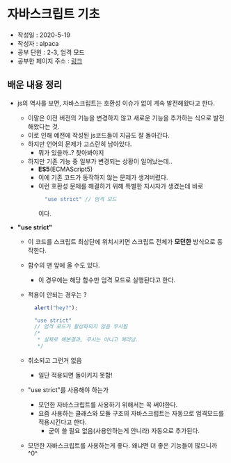 # 자바스크립트 기초
* 작성일 : 2020-5-19
* 작성자 : alpaca
* 공부 단원 : 2-3, 엄격 모드
* 공부한 페이지 주소 : [링크](https://ko.javascript.info/strict-mode)

## 배운 내용 정리
* js의 역사를 보면, 자바스크립트는 호환성 이슈가 없이 계속 발전해왔다고 한다.
  * 이말은 이전 버전의 기능을 변경하지 않고 새로운 기능을 추가하는 식으로 발전해왔다는 것.
  * 이로 인해 예전에 작성된 js코드들이 지금도 잘 돌아간다.
  * 하지만 언어의 문제가 고스란히 남아있다.
    * 뭐가 있을까..? 찾아봐야지
  * 하지만 기존 기능 중 일부가 변경되는 상황이 일어났는데..
    * **ES5**(ECMAScript5)
    * 이에 기존 코드가 동작하지 않는 문제가 생겨버렸다.
    * 이런 호환성 문제를 해결하기 위해 특별한 지시자가 생겼는데 바로
      ```js
        "use strict" // 엄격 모드
      ```
      이다.

* __"use strict"__
  * 이 코드를 스크립트 최상단에 위치시키면 스크립트 전체가 **모던한** 방식으로 동작한다.
  * 함수의 맨 앞에 올 수도 있다.
    * 이 경우에는 해당 함수만 엄격 모드로 실행된다고 한다.
  * 적용이 안되는 경우는 ?
    ```js
      alert("hey?");

      "use strict"
      // 엄격 모드가 활성화되지 않음 무시됨
      /*
       * 실제로 해본결과, 무시는 아니고 에러남.
       */
    ```
  * 취소되고 그런거 없음
    * 일단 적용되면 돌이키지 못함!
  * "use strict"를 사용해야 하는가
    * 모던한 자바스크립트를 사용하기 위해서는 꼭 써야한다.
    * 요즘 사용하는 클래스와 모듈 구조의 자바스크립트는 자동으로 엄격모드를 적용시킨다고 한다.
      * 굳이 쓸 필요 없음(사용안하는게 안니라) 자동으로 추가된다.

  * 모던한 자바스크립트를 사용하는게 좋다. 왜냐면 더 좋은 기능들이 많으니까^0^
